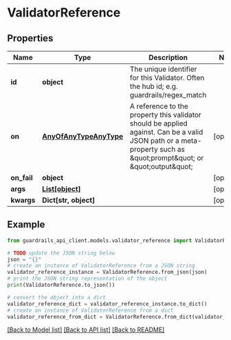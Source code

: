 # ValidatorReference


## Properties

Name | Type | Description | Notes
------------ | ------------- | ------------- | -------------
**id** | **object** | The unique identifier for this Validator.  Often the hub id; e.g. guardrails/regex_match | 
**on** | [**AnyOfAnyTypeAnyType**](AnyOfAnyTypeAnyType.md) | A reference to the property this validator should be applied against.  Can be a valid JSON path or a meta-property such as \&quot;prompt\&quot; or \&quot;output\&quot; | [optional] 
**on_fail** | **object** |  | [optional] 
**args** | [**List[object]**](AnyType.md) |  | [optional] 
**kwargs** | **Dict[str, object]** |  | [optional] 

## Example

```python
from guardrails_api_client.models.validator_reference import ValidatorReference

# TODO update the JSON string below
json = "{}"
# create an instance of ValidatorReference from a JSON string
validator_reference_instance = ValidatorReference.from_json(json)
# print the JSON string representation of the object
print(ValidatorReference.to_json())

# convert the object into a dict
validator_reference_dict = validator_reference_instance.to_dict()
# create an instance of ValidatorReference from a dict
validator_reference_from_dict = ValidatorReference.from_dict(validator_reference_dict)
```
[[Back to Model list]](../README.md#documentation-for-models) [[Back to API list]](../README.md#documentation-for-api-endpoints) [[Back to README]](../README.md)


